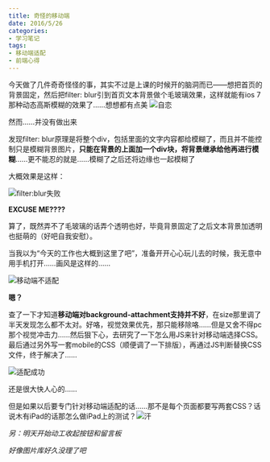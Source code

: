 ```yaml
---
title: 奇怪的移动端
date: 2016/5/26
categories:
- 学习笔记
tags:
- 移动端适配
- 前端心得
---
```


今天做了几件奇奇怪怪的事，其实不过是上课的时候开的脑洞而已——想把首页的背景固定，然后把filter: blur引到首页文本背景做个毛玻璃效果，这样就能有ios 7那种动态高斯模糊的效果了……想想都有点美 ![自恋](http://o7a3i0m1t.bkt.clouddn.com/image/emo/zilian.png)

然而……并没有做出来 

<!--more-->

发现filter: blur原理是将整个div，包括里面的文字内容都给模糊了，而且并不能控制只是模糊背景图片，**只能在背景的上面加一个div块，将背景继承给他再进行模糊**……更不能忍的就是……模糊了之后还将边缘也一起模糊了

大概效果是这样：

![filter:blur失败](http://o7a3i0m1t.bkt.clouddn.com/image/blog/ss4.PNG)

**EXCUSE ME????**

算了，既然弄不了毛玻璃的话弄个透明也好，毕竟背景固定了之后文本背景加透明也挺萌的（好吧自我安慰）。

当我以为“今天的工作也大概到这里了吧”，准备开开心心玩儿去的时候，我无意中用手机打开……画风是这样的……

 ![移动端不适配](http://o7a3i0m1t.bkt.clouddn.com/image/blog/ss5.png)

**嗯？**

查了一下才知道**移动端对background-attachment支持并不好**，在size那里调了半天发现怎么都不太对。好咯，视觉效果优先，那只能移除咯……但是又舍不得pc那个视觉冲击力……然后狠下心，去研究了一下怎么用JS来针对移动端选择CSS。最后通过另外写一套mobile的CSS（顺便调了一下排版），再通过JS判断替换CSS文件，终于解决了……

 ![适配成功](http://o7a3i0m1t.bkt.clouddn.com/image/blog/ss6.png)

还是很大快人心的……

但是如果以后要专门针对移动端适配的话……那不是每个页面都要写两套CSS？话说木有iPad的话那怎么做iPad上的测试？![汗](http://o7a3i0m1t.bkt.clouddn.com/image/emo/han.png)

*另：明天开始动工收起按钮和留言板*

*好像图片库好久没理了吧*